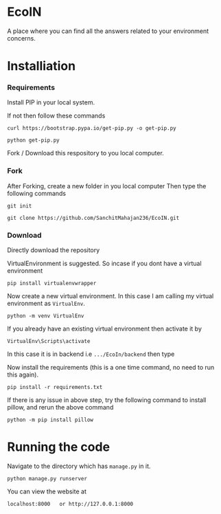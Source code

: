 # EcoIN
A place where you can find all the answers related to your environment concerns.

# Installiation
### Requirements
Install PIP in your local system.

If not then follow these commands
```
curl https://bootstrap.pypa.io/get-pip.py -o get-pip.py
```
```
python get-pip.py
```
Fork / Download this respository to you local computer.
### Fork
After Forking,
create a new folder in you local computer
Then type the following commands
```
git init
```
```
git clone https://github.com/SanchitMahajan236/EcoIN.git
```
### Download
Directly download the repository

VirtualEnvironment is suggested. So incase if you dont have a virtual environment
```
pip install virtualenvwrapper
```
Now create a new virtual environment.
In this case I am calling my virtual environment as `VirtualEnv`.
```
python -m venv VirtualEnv
```

If you already have an existing virtual environment then activate it by
```
VirtualEnv\Scripts\activate
```
In this case it is in backend
i.e `.../EcoIn/backend`
then type

Now install the requirements (this is a one time command, no need to run this again).
```
pip install -r requirements.txt
```
If there is any issue in above step, try the following command to install pillow, and rerun the above command
```
python -m pip install pillow
```

# Running the code
Navigate to the directory which has `manage.py` in it.

```
python manage.py runserver
```

You can view the website at
```
localhost:8000   or http://127.0.0.1:8000
```